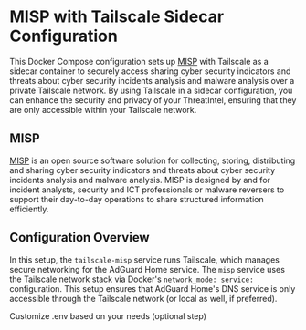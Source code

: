 # MISP with Tailscale Sidecar Configuration

This Docker Compose configuration sets up [MISP](https://github.com/MISP/misp-docker) with Tailscale as a sidecar container to securely access sharing cyber security indicators and threats about cyber security incidents analysis and malware analysis over a private Tailscale network. By using Tailscale in a sidecar configuration, you can enhance the security and privacy of your ThreatIntel, ensuring that they are only accessible within your Tailscale network.

## MISP

[MISP](https://github.com/MISP/MISP) is an open source software solution for collecting, storing, distributing and sharing cyber security indicators and threats about cyber security incidents analysis and malware analysis. MISP is designed by and for incident analysts, security and ICT professionals or malware reversers to support their day-to-day operations to share structured information efficiently.

## Configuration Overview

In this setup, the `tailscale-misp` service runs Tailscale, which manages secure networking for the AdGuard Home service. The `misp` service uses the Tailscale network stack via Docker's `network_mode: service:` configuration. This setup ensures that AdGuard Home's DNS service is only accessible through the Tailscale network (or local as well, if preferred).

Customize .env based on your needs (optional step)
